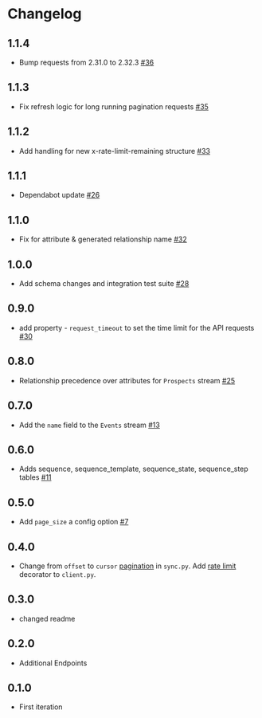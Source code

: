 # Changelog

## 1.1.4
  * Bump requests from 2.31.0 to 2.32.3 [#36](https://github.com/singer-io/tap-outreach/pull/36)

## 1.1.3
  * Fix refresh logic for long running pagination requests [#35](https://github.com/singer-io/tap-outreach/pull/35)

## 1.1.2
  * Add handling for new x-rate-limit-remaining structure [#33](https://github.com/singer-io/tap-outreach/pull/33)

## 1.1.1
  * Dependabot update [#26](https://github.com/singer-io/tap-outreach/pull/26)
## 1.1.0
  * Fix for attribute & generated relationship name [#32](https://github.com/singer-io/tap-outreach/pull/32)

## 1.0.0
  * Add schema changes and integration test suite [#28](https://github.com/singer-io/tap-outreach/pull/28)

## 0.9.0
  * add property - `request_timeout` to set the time limit for the API requests [#30](https://github.com/singer-io/tap-outreach/pull/30)

## 0.8.0
  * Relationship precedence over attributes for `Prospects` stream [#25](https://github.com/singer-io/tap-outreach/pull/25)

## 0.7.0
  * Add the `name` field to the `Events` stream [#13](https://github.com/singer-io/tap-outreach/pull/13)

## 0.6.0
  * Adds sequence, sequence_template, sequence_state, sequence_step tables [#11](https://github.com/singer-io/tap-outreach/pull/11)

## 0.5.0
  * Add `page_size` a config option [#7](https://github.com/singer-io/tap-outreach/pull/7)

## 0.4.0
  * Change from `offset` to `cursor` [pagination](https://api.outreach.io/api/v2/docs#pagination) in `sync.py`. Add [rate limit](https://api.outreach.io/api/v2/docs#rate-limiting) decorator to `client.py`.

## 0.3.0
  * changed readme

## 0.2.0
  * Additional Endpoints

## 0.1.0
  * First iteration
